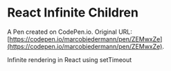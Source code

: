 # React Infinite Children

A Pen created on CodePen.io. Original URL: [https://codepen.io/marcobiedermann/pen/ZEMwxZe](https://codepen.io/marcobiedermann/pen/ZEMwxZe).

Infinite rendering in React using setTimeout